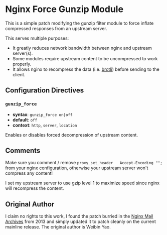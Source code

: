 # Nginx Force Gunzip Module
This is a simple patch modifying the gunzip filter module to force inflate compressed responses from an upstream server.

This serves multiple purposes:
- It greatly reduces network bandwidth between nginx and upstream server(s).
- Some modules require upstream content to be uncompressed to work properly.
- It allows nginx to recompress the data (i.e. [brotli](https://github.com/google/ngx_brotli "brotli")) before sending to the client.

## Configuration Directives

### `gunzip_force`
- **syntax**: `gunzip_force on|off`
- **default**: `off`
- **context**: `http`, `server`, `location`

Enables or disables forced decompression of upstream content.

## Comments
Make sure you comment / remove `proxy_set_header   Accept-Encoding "";` from your nginx configuration, otherwise your upstream server won't compress any content!

I set my upstream server to use gzip level 1 to maximize speed since nginx will recompress the content.

## Original Author
I claim no rights to this work, I found the patch burried in the [Nginx Mail Archives](http://mailman.nginx.org/pipermail/nginx-devel/2013-January/003276.html "Nginx Mail Archives") from 2013 and simply updated it to patch cleanly on the current mainline release. The original author is Weibin Yao.
